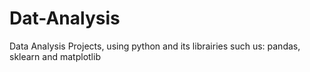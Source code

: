 # Dat-Analysis
Data Analysis Projects, using python and its librairies such us: pandas, sklearn and matplotlib
